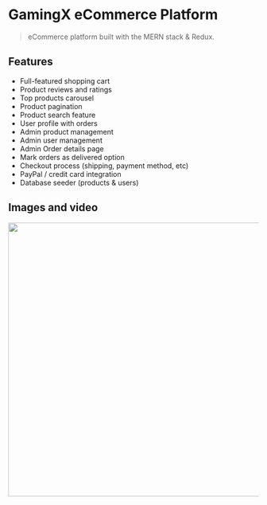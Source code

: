 # GamingX eCommerce Platform

> eCommerce platform built with the MERN stack & Redux.

<!-- tocstop -->

## Features

- Full-featured shopping cart
- Product reviews and ratings
- Top products carousel
- Product pagination
- Product search feature
- User profile with orders
- Admin product management
- Admin user management
- Admin Order details page
- Mark orders as delivered option
- Checkout process (shipping, payment method, etc)
- PayPal / credit card integration
- Database seeder (products & users)

## Images and video

<img width="550" hight="550" src="https://media.giphy.com/media/v1.Y2lkPTc5MGI3NjExY2NmZGd0Y2l4Y21oN2t4eGJuMGdxaHdvaXFld2Vwbjl4anRuMjh3YiZlcD12MV9pbnRlcm5hbF9naWZfYnlfaWQmY3Q9Zw/p5nhu0kuLZpDALB8WB/giphy.gif">
